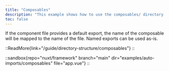 ```yaml
---
title: "Composables"
description: "This example shows how to use the composables/ directory to auto-import composables."
toc: false
---
```


If the component file provides a default export, the name of the composable will be mapped to the name of the file. Named exports can be used as-is.

::ReadMore{link="/guide/directory-structure/composables"}
::

::sandbox{repo="nuxt/framework" branch="main" dir="examples/auto-imports/composables" file="app.vue"}
::
